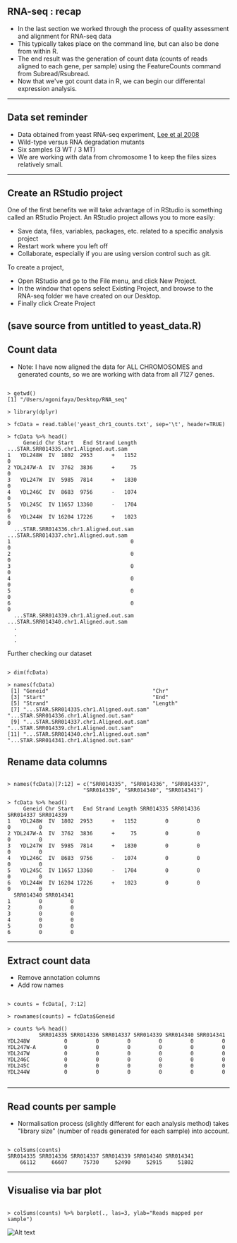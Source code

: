 ## RNA-seq : recap

- In the last section we worked through the process of quality assessment and alignment 
for RNA-seq data
- This typically takes place on the command line, but can also be done from within R.
- The end result was the generation of count data (counts of reads aligned to each gene, per sample) using the FeatureCounts command from Subread/Rsubread.
- Now that we've got count data in R, we can begin our differental expression analysis.

---

## Data set reminder

 - Data obtained from yeast RNA-seq experiment, <a href="https://journals.plos.org/plosgenetics/article?id=10.1371/journal.pgen.1000299">Lee et al 2008 </a>
 - Wild-type versus RNA degradation mutants 
 - Six samples (3 WT / 3 MT)
 - We are working with data from chromosome 1 to keep the files sizes relatively small.

---

## Create an RStudio project

One of the first benefits we will take advantage of in RStudio is something called an RStudio Project. An RStudio project allows you to more easily:

- Save data, files, variables, packages, etc. related to a specific analysis project
- Restart work where you left off
- Collaborate, especially if you are using version control such as git.

To create a project,
- Open RStudio and go to the File menu, and click New Project.
- In the window that opens select Existing Project, and browse to the RNA-seq folder we have created on our Desktop.
- Finally click Create Project


(save source from untitled to yeast_data.R) 
---

## Count data

- Note: I have now aligned the data for ALL CHROMOSOMES and generated counts, so we are working with data from all 7127 genes.

```

> getwd()
[1] "/Users/ngonifaya/Desktop/RNA_seq"

> library(dplyr)

> fcData = read.table('yeast_chr1_counts.txt', sep='\t', header=TRUE)

> fcData %>% head()
     Geneid Chr Start   End Strand Length ...STAR.SRR014335.chr1.Aligned.out.sam
1   YDL248W  IV  1802  2953      +   1152                                      0
2 YDL247W-A  IV  3762  3836      +     75                                      0
3   YDL247W  IV  5985  7814      +   1830                                      0
4   YDL246C  IV  8683  9756      -   1074                                      0
5   YDL245C  IV 11657 13360      -   1704                                      0
6   YDL244W  IV 16204 17226      +   1023                                      0
  ...STAR.SRR014336.chr1.Aligned.out.sam ...STAR.SRR014337.chr1.Aligned.out.sam
1                                      0                                      0
2                                      0                                      0
3                                      0                                      0
4                                      0                                      0
5                                      0                                      0
6                                      0                                      0
  ...STAR.SRR014339.chr1.Aligned.out.sam ...STAR.SRR014340.chr1.Aligned.out.sam
  .
  .
  .

```

Further checking our dataset

```{r}

> dim(fcData)

> names(fcData)
 [1] "Geneid"                                 "Chr"                                   
 [3] "Start"                                  "End"                                   
 [5] "Strand"                                 "Length"                                
 [7] "...STAR.SRR014335.chr1.Aligned.out.sam" "...STAR.SRR014336.chr1.Aligned.out.sam"
 [9] "...STAR.SRR014337.chr1.Aligned.out.sam" "...STAR.SRR014339.chr1.Aligned.out.sam"
[11] "...STAR.SRR014340.chr1.Aligned.out.sam" "...STAR.SRR014341.chr1.Aligned.out.sam"

```
## Rename data columns

```{r}

> names(fcData)[7:12] = c("SRR014335", "SRR014336", "SRR014337", 
                        "SRR014339", "SRR014340", "SRR014341")
 
> fcData %>% head()
     Geneid Chr Start   End Strand Length SRR014335 SRR014336 SRR014337 SRR014339
1   YDL248W  IV  1802  2953      +   1152         0         0         0         0
2 YDL247W-A  IV  3762  3836      +     75         0         0         0         0
3   YDL247W  IV  5985  7814      +   1830         0         0         0         0
4   YDL246C  IV  8683  9756      -   1074         0         0         0         0
5   YDL245C  IV 11657 13360      -   1704         0         0         0         0
6   YDL244W  IV 16204 17226      +   1023         0         0         0         0
  SRR014340 SRR014341
1         0         0
2         0         0
3         0         0
4         0         0
5         0         0
6         0         0

```

---

## Extract count data

 - Remove annotation columns
 - Add row names

```{r}

> counts = fcData[, 7:12]

> rownames(counts) = fcData$Geneid

> counts %>% head()
          SRR014335 SRR014336 SRR014337 SRR014339 SRR014340 SRR014341
YDL248W           0         0         0         0         0         0
YDL247W-A         0         0         0         0         0         0
YDL247W           0         0         0         0         0         0
YDL246C           0         0         0         0         0         0
YDL245C           0         0         0         0         0         0
YDL244W           0         0         0         0         0         0


```

---

## Read counts per sample

 - Normalisation process (slightly different for each analysis method) takes 
 "library size" (number of reads generated for each sample) into account.

```{r}

> colSums(counts)
SRR014335 SRR014336 SRR014337 SRR014339 SRR014340 SRR014341 
    66112     66607     75730     52490     52915     51802 

```

---

## Visualise via bar plot

```{r}

> colSums(counts) %>% barplot(., las=3, ylab="Reads mapped per sample")

```

![Alt text](https://github.com/foreal17/RNA-seq-workshop/blob/master/Prep_Files/Images/Rplot_bar.png)





